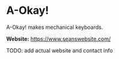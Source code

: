 # A-Okay!

A-Okay! makes mechanical keyboards.

**Website:** https://www.seanswebsite.com/

TODO: add actual website and  contact info
